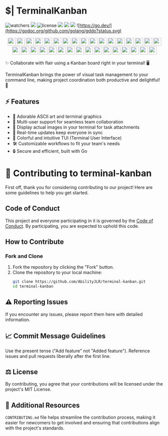 # $| TerminalKanban
![watchers](https://custom-icon-badges.demolab.com/github/watchers/AbilityJLR/terminal-kanban?logo=eye&style=social&logoColor=black)
![](https://custom-icon-badges.demolab.com/github/stars/AbilityJLR/terminal-kanban?logo=star&style=social&logoColor=black)
![license](https://custom-icon-badges.demolab.com/github/license/AbilityJLR/terminal-kanban?logo=law&logoColor=white)
![](https://custom-icon-badges.demolab.com/github/issues-pr-closed/AbilityJLR/terminal-kanban?color=purple&logo=git-pull-request&logoColor=white)
![](https://custom-icon-badges.demolab.com/github/issues-raw/AbilityJLR/terminal-kanban?logo=issue)
![](https://custom-icon-badges.demolab.com/github/v/tag/AbilityJLR/terminal-kanban?logo=tag&logoColor=white)
![https://go.dev/](https://godoc.org/github.com/golang/gddo?status.svg)

<p align="center">
   <img width="25" src="https://github.com/AbilityJLR/terminal-kanban/assets/71693169/b8fd00e1-46d5-41bb-84ee-f5abd4ef0146" />
   <img width="25" src="https://github.com/AbilityJLR/terminal-kanban/assets/71693169/b8fd00e1-46d5-41bb-84ee-f5abd4ef0146" />
   <img width="25" src="https://github.com/AbilityJLR/terminal-kanban/assets/71693169/b8fd00e1-46d5-41bb-84ee-f5abd4ef0146" />
   <img width="25" src="https://github.com/AbilityJLR/terminal-kanban/assets/71693169/b8fd00e1-46d5-41bb-84ee-f5abd4ef0146" />
   <img width="25" src="https://github.com/AbilityJLR/terminal-kanban/assets/71693169/b8fd00e1-46d5-41bb-84ee-f5abd4ef0146" />
   <img width="25" src="https://github.com/AbilityJLR/terminal-kanban/assets/71693169/b8fd00e1-46d5-41bb-84ee-f5abd4ef0146" />
   <img width="25" src="https://github.com/AbilityJLR/terminal-kanban/assets/71693169/b8fd00e1-46d5-41bb-84ee-f5abd4ef0146" />
   <img width="25" src="https://github.com/AbilityJLR/terminal-kanban/assets/71693169/b8fd00e1-46d5-41bb-84ee-f5abd4ef0146" />
   <img width="25" src="https://github.com/AbilityJLR/terminal-kanban/assets/71693169/b8fd00e1-46d5-41bb-84ee-f5abd4ef0146" />
   <img width="25" src="https://github.com/AbilityJLR/terminal-kanban/assets/71693169/b8fd00e1-46d5-41bb-84ee-f5abd4ef0146" />
   <img width="25" src="https://github.com/AbilityJLR/terminal-kanban/assets/71693169/b8fd00e1-46d5-41bb-84ee-f5abd4ef0146" />
   <img width="25" src="https://github.com/AbilityJLR/terminal-kanban/assets/71693169/b8fd00e1-46d5-41bb-84ee-f5abd4ef0146" />
   <img width="25" src="https://github.com/AbilityJLR/terminal-kanban/assets/71693169/b8fd00e1-46d5-41bb-84ee-f5abd4ef0146" />
   <img width="25" src="https://github.com/AbilityJLR/terminal-kanban/assets/71693169/b8fd00e1-46d5-41bb-84ee-f5abd4ef0146" />
   <img width="25" src="https://github.com/AbilityJLR/terminal-kanban/assets/71693169/b8fd00e1-46d5-41bb-84ee-f5abd4ef0146" />
   <img width="25" src="https://github.com/AbilityJLR/terminal-kanban/assets/71693169/b8fd00e1-46d5-41bb-84ee-f5abd4ef0146" />
   <img width="25" src="https://github.com/AbilityJLR/terminal-kanban/assets/71693169/b8fd00e1-46d5-41bb-84ee-f5abd4ef0146" />
   <img width="25" src="https://github.com/AbilityJLR/terminal-kanban/assets/71693169/b8fd00e1-46d5-41bb-84ee-f5abd4ef0146" />
   <img width="25" src="https://github.com/AbilityJLR/terminal-kanban/assets/71693169/b8fd00e1-46d5-41bb-84ee-f5abd4ef0146" />
   <img width="25" src="https://github.com/AbilityJLR/terminal-kanban/assets/71693169/b8fd00e1-46d5-41bb-84ee-f5abd4ef0146" />
   <img width="25" src="https://github.com/AbilityJLR/terminal-kanban/assets/71693169/b8fd00e1-46d5-41bb-84ee-f5abd4ef0146" />
   <img width="25" src="https://github.com/AbilityJLR/terminal-kanban/assets/71693169/b8fd00e1-46d5-41bb-84ee-f5abd4ef0146" />
   <img width="25" src="https://github.com/AbilityJLR/terminal-kanban/assets/71693169/b8fd00e1-46d5-41bb-84ee-f5abd4ef0146" />
   <img width="25" src="https://github.com/AbilityJLR/terminal-kanban/assets/71693169/b8fd00e1-46d5-41bb-84ee-f5abd4ef0146" />
   <img width="25" src="https://github.com/AbilityJLR/terminal-kanban/assets/71693169/b8fd00e1-46d5-41bb-84ee-f5abd4ef0146" />
   <img width="25" src="https://github.com/AbilityJLR/terminal-kanban/assets/71693169/b8fd00e1-46d5-41bb-84ee-f5abd4ef0146" />
   <img width="25" src="https://github.com/AbilityJLR/terminal-kanban/assets/71693169/b8fd00e1-46d5-41bb-84ee-f5abd4ef0146" />
   <img width="25" src="https://github.com/AbilityJLR/terminal-kanban/assets/71693169/b8fd00e1-46d5-41bb-84ee-f5abd4ef0146" />
   <img width="25" src="https://github.com/AbilityJLR/terminal-kanban/assets/71693169/b8fd00e1-46d5-41bb-84ee-f5abd4ef0146" />
   <img width="25" src="https://github.com/AbilityJLR/terminal-kanban/assets/71693169/b8fd00e1-46d5-41bb-84ee-f5abd4ef0146" />
   <img width="25" src="https://github.com/AbilityJLR/terminal-kanban/assets/71693169/b8fd00e1-46d5-41bb-84ee-f5abd4ef0146" />
   <img width="25" src="https://github.com/AbilityJLR/terminal-kanban/assets/71693169/b8fd00e1-46d5-41bb-84ee-f5abd4ef0146" />
   <img width="25" src="https://github.com/AbilityJLR/terminal-kanban/assets/71693169/b8fd00e1-46d5-41bb-84ee-f5abd4ef0146" />
</p>

✨ Collaborate with flair using a Kanban board right in your terminal! 🖥️

TerminalKanban brings the power of visual task management to your command line, making project coordination both productive and delightful! 💖

## ⚡ Features

- 🎨 Adorable ASCII art and terminal graphics
- 👥 Multi-user support for seamless team collaboration
- 📸 Display actual images in your terminal for task attachments
- 🚀 Real-time updates keep everyone in sync
- 🌈 Colorful and intuitive TUI (Terminal User Interface)
- 🛠️ Customizable workflows to fit your team's needs
- 🔒 Secure and efficient, built with Go

# 👥 Contributing to terminal-kanban

First off, thank you for considering contributing to our project! Here are some guidelines to help you get started.

## Code of Conduct

This project and everyone participating in it is governed by the [Code of Conduct](CODE_OF_CONDUCT.md). By participating, you are expected to uphold this code.

## How to Contribute

### Fork and Clone

1. Fork the repository by clicking the "Fork" button.
2. Clone the repository to your local machine:
   ```sh
   git clone https://github.com/AbilityJLR/terminal-kanban.git
   cd terminal-kanban
   ```

## ⚠️ Reporting Issues
If you encounter any issues, please report them here with detailed information.

## 📈 Commit Message Guidelines
Use the present tense ("Add feature" not "Added feature").
Reference issues and pull requests liberally after the first line.

## ⚖️ License
By contributing, you agree that your contributions will be licensed under the project's MIT License.

## 📖 Additional Resources
   `CONTRIBUTING.md` file helps streamline the contribution process, making it easier for newcomers to get involved and ensuring that contributions align with the project's standards.

<!--
## 🛠️ Installation

```bash
go get github.com/AbilityJLR/terminal-kanban
-->
